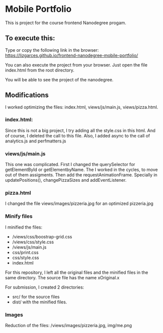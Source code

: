 # Mobile Portfolio
This is project for the course frontend Nanodegree progam.

## To execute this:
Type or copy the following link in the browser:
https://lizgarces.github.io/frontend-nanodegree-mobile-portfolio/

You can also execute the project from your browser. Just open the file
index.html from the root directory.

You will be able to see the project of the nanodegree.

## Modifications
I worked optimizing the files: index.html, views/js/main.js, views/pizza.html.

### index.html:
Since this is not a big project, I try adding all the style.css in this html. And of course, I deleted the call to this file.
Also, I added async to the call of analytics.js and  perfmatters.js

### views/js/main.js
This one was complicated. First I changed the querySelector for getElementById or getElementbyName.
The I worked in the cycles, to move out of them assigments. Then add the requestAnimationFrame.
Specially in updatePositions(), changePizzaSizes and addEventListener.

### pizza.html
I changed the file views/images/pizzeria.jpg for an optimized pizzeria.jpg

### Minify files
I minified the files:
- /views/css/boostrap-grid.css
- /views/css/style.css
- /views/js/main.js
- css/print.css
- css/style.css
- index.html

For this repository, I left all the original files and the minified files in the same directory.
The source file has the name xOriginal.x

For submission, I created 2 directories:
- src/  for the source files
- dist/   with the minified files.

### Images
Reduction of the files: /views/images/pizzeria.jpg, img/me.png
